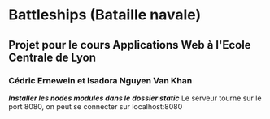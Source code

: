 # Battleships (Bataille navale)
## Projet pour le cours Applications Web à l'Ecole Centrale de Lyon
### Cédric Ernewein et Isadora Nguyen Van Khan
**_Installer les nodes modules dans le dossier static_**
Le serveur tourne sur le port 8080, on peut se connecter sur localhost:8080
